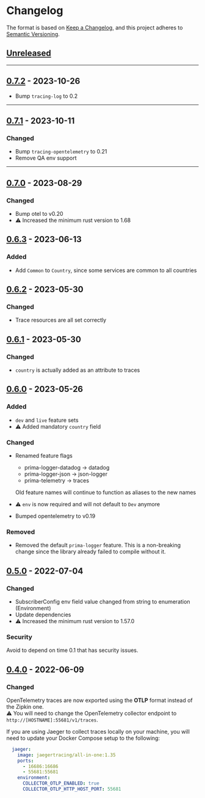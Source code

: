 # Changelog

The format is based on [Keep a Changelog](https://keepachangelog.com/en/1.0.0/),
and this project adheres to [Semantic Versioning](https://semver.org/spec/v2.0.0.html).

## [Unreleased]

---

## [0.7.2] - 2023-10-26

- Bump `tracing-log` to 0.2

---

## [0.7.1] - 2023-10-11

### Changed

- Bump `tracing-opentelemetry` to 0.21
- Remove QA env support

---

## [0.7.0] - 2023-08-29

### Changed

- Bump otel to v0.20
- ⚠️ Increased the minimum rust version to 1.68

## [0.6.3] - 2023-06-13

### Added

- Add `Common` to `Country`, since some services are common to all countries

## [0.6.2] - 2023-05-30

### Changed

- Trace resources are all set correctly

## [0.6.1] - 2023-05-30

### Changed

- `country` is actually added as an attribute to traces

## [0.6.0] - 2023-05-26

### Added

- `dev` and `live` feature sets
- ⚠️️ Added mandatory `country` field

### Changed

- Renamed feature flags
  - prima-logger-datadog -> datadog
  - prima-logger-json -> json-logger
  - prima-telemetry -> traces

  Old feature names will continue to function as aliases to the new names

- ⚠️️ `env` is now required and will not default to `Dev` anymore
- Bumped opentelemetry to v0.19

### Removed

- Removed the default `prima-logger` feature. This is a non-breaking change since the library already failed to compile without it.

## [0.5.0] - 2022-07-04

### Changed

- SubscriberConfig env field value changed from string to enumeration (Environment)
- Update dependencies  
- ⚠️ Increased the minimum rust version to 1.57.0

### Security

Avoid to depend on time 0.1 that has security issues.

## [0.4.0] - 2022-06-09

### Changed

OpenTelemetry traces are now exported using the **OTLP** format instead of the Zipkin one.  
⚠️ You will need to change the OpenTelemetry collector endpoint to `http://[HOSTNAME]:55681/v1/traces`.

If you are using Jaeger to collect traces locally on your machine, you will need to update your Docker Compose setup to the following:

```yaml
  jaeger:
    image: jaegertracing/all-in-one:1.35
    ports:
      - 16686:16686
      - 55681:55681
    environment:
      COLLECTOR_OTLP_ENABLED: true
      COLLECTOR_OTLP_HTTP_HOST_PORT: 55681
```


[Unreleased]: https://github.com/primait/prima_tracing.rs/compare/0.7.2...HEAD
[0.7.2]: https://github.com/primait/prima_tracing.rs/compare/0.7.1...0.7.2
[0.7.1]: https://github.com/primait/prima_tracing.rs/compare/0.7.0...0.7.1
[0.7.0]: https://github.com/primait/prima_tracing.rs/compare/0.6.3...0.7.0
[0.6.3]: https://github.com/primait/prima_tracing.rs/compare/0.6.2...0.6.3
[0.6.2]: https://github.com/primait/prima_tracing.rs/compare/0.6.1...0.6.2
[0.6.1]: https://github.com/primait/prima_tracing.rs/compare/0.6.0...0.6.1
[0.6.0]: https://github.com/primait/prima_tracing.rs/compare/0.5.0...0.6.0
[0.5.0]: https://github.com/primait/prima_tracing.rs/compare/0.4.0...0.5.0
[0.4.0]: https://github.com/primait/prima_tracing.rs/compare/0.3.1...0.4.0
